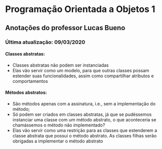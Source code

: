 # **Programação** Orientada a Objetos 1

## Anotações do professor Lucas Bueno

### Última atualização: 09/03/2020

#### Classes abstratas:

- Classes abstratas não podem ser instanciadas
- Elas vão servir como um modelo, para que outras classes possam estender suas funcionalidades, assim como compartilhar atributos e comportamentos

#### Métodos abstratos:

- São métodos apenas com a assinatura, i.e., sem a implementação do método;
- Só podem ser criados em classes abstratas, já que se pudéssemos instanciar uma classe com um método abstrato, o que aconteceria se chamássemos o método não implementado?
- Elas vão servir como uma restrição para as classes que estenderem a classe abstrata que possui o método abstrato. As classes filhas serão obrigadas a implementar o método abstrato